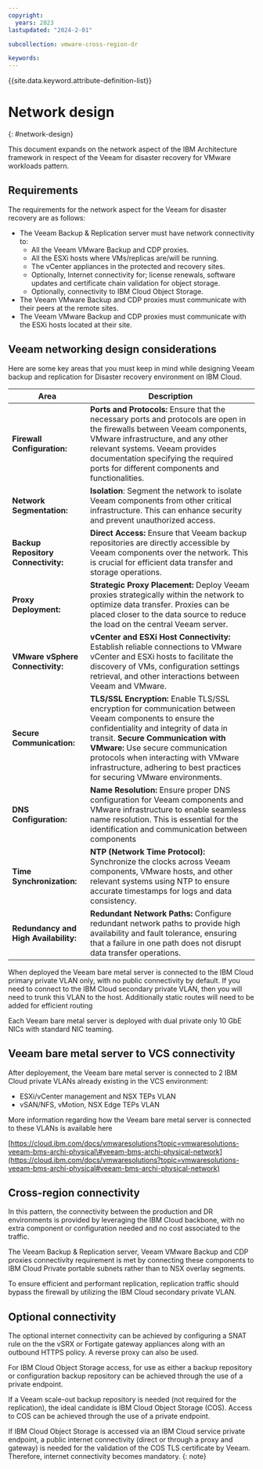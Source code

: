 ```yaml
---
copyright:
  years: 2023
lastupdated: "2024-2-01"

subcollection: vmware-cross-region-dr

keywords:
---
```

{{site.data.keyword.attribute-definition-list}}

# Network design

{: \#network-design}

This document expands on the network aspect of the IBM Architecture framework in respect of the Veeam for disaster recovery for VMware workloads pattern.

## Requirements

The requirements for the network aspect for the Veeam for disaster recovery are as follows:

- The Veeam Backup & Replication server must have network connectivity to:
  - All the Veeam VMware Backup and CDP proxies.
  - All the ESXi hosts where VMs/replicas are/will be running.
  - The vCenter appliances in the protected and recovery sites.
  - Optionally, Internet connectivity for; license renewals, software updates and certificate chain validation for object storage.
  - Optionally, connectivity to IBM Cloud Object Storage.
- The Veeam VMware Backup and CDP proxies must communicate with their peers at the remote sites.
- The Veeam VMware Backup and CDP proxies must communicate with the ESXi hosts located at their site.

## Veeam networking design considerations

Here are some key areas that you must keep in mind while designing Veeam backup and replication for Disaster recovery environment on IBM Cloud.

| **Area**                              | **Description**                                                                                                                                                                                                                                                                                                                                       |
| ------------------------------------------- | ----------------------------------------------------------------------------------------------------------------------------------------------------------------------------------------------------------------------------------------------------------------------------------------------------------------------------------------------------------- |
| **Firewall Configuration:**           | **Ports and Protocols:** Ensure that the necessary ports and protocols are open in the firewalls between Veeam components, VMware infrastructure, and any other relevant systems. Veeam provides documentation specifying the required ports for different components and functionalities.                                                            |
| **Network Segmentation:**             | **Isolation**: Segment the network to isolate Veeam components from other critical infrastructure. This can enhance security and prevent unauthorized access.                                                                                                                                                                                         |
| **Backup Repository Connectivity:**   | **Direct Access:** Ensure that Veeam backup repositories are directly accessible by Veeam components over the network. This is crucial for efficient data transfer and storage operations.                                                                                                                                                            |
| **Proxy Deployment:**                 | **Strategic Proxy Placement:** Deploy Veeam proxies strategically within the network to optimize data transfer. Proxies can be placed closer to the data source to reduce the load on the central Veeam server.                                                                                                                                       |
| **VMware vSphere Connectivity:**      | **vCenter and ESXi Host Connectivity:** Establish reliable connections to VMware vCenter and ESXi hosts to facilitate the discovery of VMs, configuration settings retrieval, and other interactions between Veeam and VMware.                                                                                                                        |
| **Secure Communication:**             | **TLS/SSL Encryption:** Enable TLS/SSL encryption for communication between Veeam components to ensure the confidentiality and integrity of data in transit. **Secure Communication with VMware:** Use secure communication protocols when interacting with VMware infrastructure, adhering to best practices for securing VMware environments. |
| **DNS Configuration:**                | **Name Resolution:** Ensure proper DNS configuration for Veeam components and VMware infrastructure to enable seamless name resolution. This is essential for the identification and communication between components                                                                                                                                 |
| **Time Synchronization:**             | **NTP (Network Time Protocol):** Synchronize the clocks across Veeam components, VMware hosts, and other relevant systems using NTP to ensure accurate timestamps for logs and data consistency.                                                                                                                                                      |
| **Redundancy and High Availability:** | **Redundant Network Paths:** Configure redundant network paths to provide high availability and fault tolerance, ensuring that a failure in one path does not disrupt data transfer operations.                                                                                                                                                       |

When deployed the Veeam bare metal server is connected to the IBM Cloud primary private VLAN only, with no public connectivity by default. If you need to connect to the IBM Cloud secondary private VLAN, then you will need to trunk this VLAN to the host. Additionally static routes will need to be added for efficient routing

Each Veeam bare metal server is deployed with dual private only 10 GbE NICs with standard NIC teaming.

## Veeam bare metal server to VCS connectivity

After deployement, the Veeam bare metal server is connected to 2 IBM Cloud private VLANs already existing in the VCS environment:

- ESXi/vCenter management and NSX TEPs VLAN
- vSAN/NFS, vMotion, NSX Edge TEPs VLAN

More information regarding how the Veeam bare metal server is connected to these VLANs is available here


[https://cloud.ibm.com/docs/vmwaresolutions?topic=vmwaresolutions-veeam-bms-archi-physical\#veeam-bms-archi-physical-network](https://cloud.ibm.com/docs/vmwaresolutions?topic=vmwaresolutions-veeam-bms-archi-physical#veeam-bms-archi-physical-network)

## Cross-region connectivity

In this pattern, the connectivity between the production and DR environments is provided by leveraging the IBM Cloud backbone, with no extra component or configuration needed and no cost associated to the traffic.

The Veeam Backup & Replication server, Veeam VMware Backup and CDP proxies connectivity requirement is met by connecting these components to IBM Cloud Private portable subnets rather than to NSX overlay segments.

To ensure efficient and performant replication, replication traffic should bypass the firewall by utilizing the IBM Cloud secondary private VLAN.

## Optional connectivity

The optional internet connectivity can be achieved by configuring a SNAT rule on the the vSRX or Fortigate gateway appliances along with an outbound HTTPS policy. A reverse proxy can also be used.

For IBM Cloud Object Storage access, for use as either a backup repository or configuration backup repository can be achieved through the use of a private endpoint.

If a Veeam scale-out backup repository is needed (not required for the replication), the ideal candidate is IBM Cloud Object Storage (COS). Access to COS can be achieved through the use of a private endpoint.

If IBM Cloud Object Storage is accessed via an IBM Cloud service private endpoint, a public internet connectivity (direct or through a proxy and gateway) is needed for the validation of the COS TLS certificate by Veeam. Therefore, internet connectivity becomes mandatory.
{: note}

